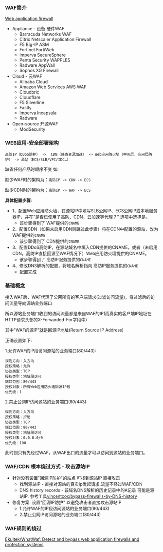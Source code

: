 ### WAF简介

[Web application firewall](https://en.wikipedia.org/wiki/Web_application_firewall)

* Appliance - 设备 硬件WAF
  * Barracuda Networks WAF
  * Citrix Netscaler Application Firewall
  * F5 Big-IP ASM
  * Fortinet FortiWeb
  * Imperva SecureSphere
  * Penta Security WAPPLES
  * Radware AppWall
  * Sophos XG Firewall
* Cloud - 云WAF
  * Alibaba Cloud
  * Amazon Web Services AWS WAF
  * Cloudbric
  * Cloudflare
  * F5 Silverline
  * Fastly
  * Imperva Incapsula
  * Radware
* Open-source 开源WAF
  * ModSecurity

### WEB应用-安全部署架构

```
高防IP（DDoS防护） ->  CDN（静态资源加速） -> Web应用防火墙（中间层，应用层防护） -> 源站（ECS/SLB/VPC/IDC…）
```

缺省任何产品时顺序不变 如:

缺少WAF时的架构为：`高防IP -> CDN -> ECS`

缺少CDN时的架构为：`高防IP -> WAF -> ECS`

**具体配置步骤**:
* 1、配置Web应用防火墙，在源站IP中填写SLB公网IP、ECS公网IP或本地服务器IP，并在"是否已使用了高防、CDN、云加速等代理？" 选项中选择是。
  * 该步骤得到了 WAF提供的`CNAME`
* 2、配置CDN（如果未启用CDN则跳过此步骤）将在CDN中配置的源站，改为WAF提供的`CNAME`
  * 该步骤得到了 CDN提供的`CNAME`
* 3、配置DDoS高防IP，在源站域名中填入CDN提供的CNAME，或者（未启用CDN，高防IP直接回源至WAF情况下）Web应用防火墙提供的CNAME。
  * 该步骤得到了 高防IP服务提供的`CNAME`
* 4、修改DNS解析的配置，将域名解析指向 高防IP服务提供的`CNAME`
  * 配置完成

### 基础概念

接入WAF后，WAF代理了公网所有的客户端请求(过滤访问流量)，将过滤后的访问流量导向源站业务端口

所以源站业务端口收到的访问流量都是来自WAF的IP(而真实的客户端IP地址在HTTP请求头部的X-Forwarded-For字段中)

其中"WAF的源IP"就是回源IP地址(Return Source IP Address)

正确设置如下:

1.允许WAF的IP段访问源站的业务端口(80/443):
```
规则方向：入方向
授权策略：允许
协议类型：TCP
授权类型：地址段访问
端口范围：80/443
授权对象：所有Web应用防火墙回源IP段
优先级：1
```

2.禁止公网IP访问源站的业务端口(80/443):
```
规则方向：入方向
授权策略：拒绝
协议类型：TCP
端口范围：80/443
授权类型：地址段访问
授权对象：0.0.0.0/0
优先级：100
```

此时则只有先经过WAF，从WAF出口的流量才可以访问到源站的业务端口。


### WAF/CDN 根本绕过方式 - 攻击源站IP

* 针对没有设置"回源IP防护"的站点 可找到源站IP 直接攻击
  * 找到源站IP - 直接对源站的真实ip发起请求,流量不经过WAF/CDN
  * DNS history records - 该域名DNS解析的历史记录中的A记录 可能是源站IP. 参考工具[vincentcox/bypass-firewalls-by-DNS-history](https://github.com/vincentcox/bypass-firewalls-by-DNS-history)
* 修复方案: 设置"回源IP防护" 以避免攻击者直接攻击源站IP
  * 1.允许WAF的IP段访问源站的业务端口(80/443)
  * 2.禁止公网IP访问源站的业务端口(80/443)

### WAF规则的绕过

[Ekultek/WhatWaf: Detect and bypass web application firewalls and protection systems](https://github.com/Ekultek/WhatWaf)
